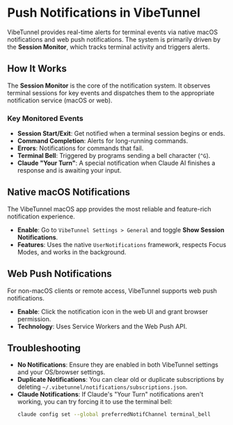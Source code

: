 # Push Notifications in VibeTunnel

VibeTunnel provides real-time alerts for terminal events via native macOS notifications and web push notifications. The system is primarily driven by the **Session Monitor**, which tracks terminal activity and triggers alerts.

## How It Works

The **Session Monitor** is the core of the notification system. It observes terminal sessions for key events and dispatches them to the appropriate notification service (macOS or web).

### Key Monitored Events
- **Session Start/Exit**: Get notified when a terminal session begins or ends.
- **Command Completion**: Alerts for long-running commands.
- **Errors**: Notifications for commands that fail.
- **Terminal Bell**: Triggered by programs sending a bell character (`^G`).
- **Claude "Your Turn"**: A special notification when Claude AI finishes a response and is awaiting your input.

## Native macOS Notifications

The VibeTunnel macOS app provides the most reliable and feature-rich notification experience.

- **Enable**: Go to `VibeTunnel Settings > General` and toggle **Show Session Notifications**.
- **Features**: Uses the native `UserNotifications` framework, respects Focus Modes, and works in the background.

## Web Push Notifications

For non-macOS clients or remote access, VibeTunnel supports web push notifications.

- **Enable**: Click the notification icon in the web UI and grant browser permission.
- **Technology**: Uses Service Workers and the Web Push API.

## Troubleshooting

- **No Notifications**: Ensure they are enabled in both VibeTunnel settings and your OS/browser settings.
- **Duplicate Notifications**: You can clear old or duplicate subscriptions by deleting `~/.vibetunnel/notifications/subscriptions.json`.
- **Claude Notifications**: If Claude's "Your Turn" notifications aren't working, you can try forcing it to use the terminal bell:
  ```bash
  claude config set --global preferredNotifChannel terminal_bell
  ```

